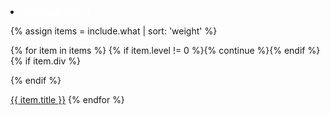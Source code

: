 <li class="nav-item dropdown px-4">
<a class="nav-link dropdown-toggle" href="#" id="navbarDropdown" role="button" data-toggle="dropdown" aria-haspopup="true" aria-expanded="false" style="color: #fff;">{{ include.title }}</a>
<div class="dropdown-menu" aria-labelledby="navbarDropdown">

{% assign items = include.what | sort: 'weight' %}

{% for item in items %}
{% if item.level != 0  %}{% continue %}{% endif %}
{% if item.div %}<div class="dropdown-divider"></div>{% endif %}

<a class="dropdown-item" href="{{ item.url | relative_url }}">{{ item.title }}</a>
{% endfor %}
</div>
</li>
